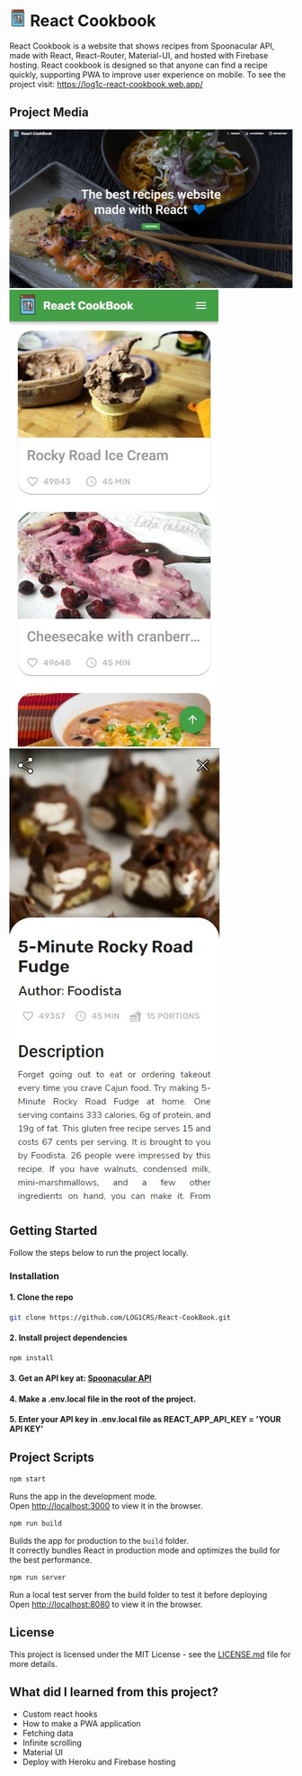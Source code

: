 <h1> <img src="https://github.com/LOG1CRS/React-CookBook/blob/master/public/cookbook-icon.png" width="30px"> React Cookbook </h1>

React Cookbook is a website that shows recipes from Spoonacular API, made with React, React-Router, Material-UI, and hosted with Firebase hosting. React cookbook is designed so that anyone can find a recipe quickly, supporting PWA to improve user experience on mobile. To see the project visit: https://log1c-react-cookbook.web.app/

## Project Media

![](https://github.com/LOG1CRS/React-CookBook/blob/master/src/assets/static/home-example.jpg)
![](https://github.com/LOG1CRS/React-CookBook/blob/master/src/assets/static/scroll-example.jpg) ![](https://github.com/LOG1CRS/React-CookBook/blob/master/src/assets/static/recipe-example.jpg)

## Getting Started

Follow the steps below to run the project locally.

### Installation

#### 1. Clone the repo
```sh
git clone https://github.com/LOG1CRS/React-CookBook.git
```
#### 2. Install project dependencies
```sh
npm install
```
#### 3. Get an API key at: [Spoonacular API](https://spoonacular.com/food-api)
#### 4. Make a .env.local file in the root of the project. <br />
#### 5. Enter your API key in .env.local file as REACT_APP_API_KEY = 'YOUR API KEY' 

## Project Scripts

```sh
npm start
```
Runs the app in the development mode.<br />
Open [http://localhost:3000](http://localhost:3000) to view it in the browser.
```sh
npm run build
```
Builds the app for production to the `build` folder.<br />
It correctly bundles React in production mode and optimizes the build for the best performance.
```sh
npm run server
```
Run a local test server from the build folder to test it before deploying<br />
Open [http://localhost:8080](http://localhost:8080) to view it in the browser.

## License

This project is licensed under the MIT License - see the [LICENSE.md](https://github.com/LOG1CRS/React-CookBook/blob/master/LICENSE) file for more details.

## What did I learned from this project?

* Custom react hooks
* How to make a PWA application
* Fetching data
* Infinite scrolling
* Material UI
* Deploy with Heroku and Firebase hosting

